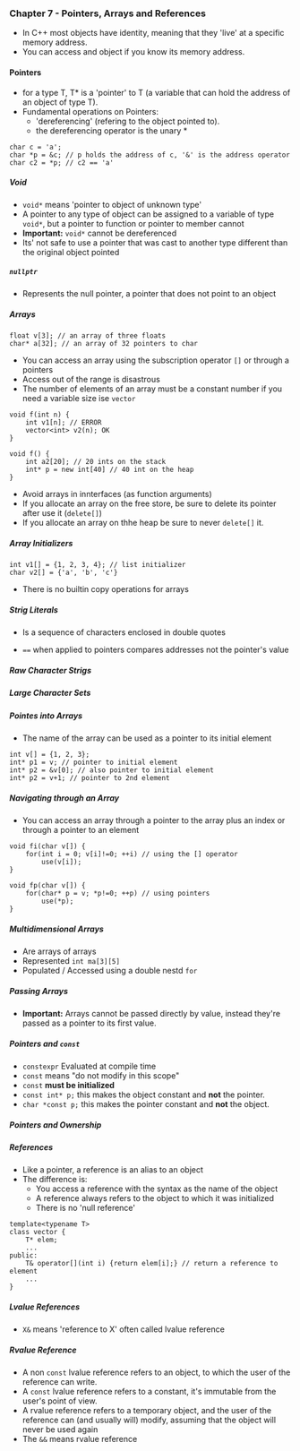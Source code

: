 ### Chapter 7 - Pointers, Arrays and References

- In C++ most objects have identity, meaning that they 'live' at a specific memory address.
- You can access and object if you know its memory address.

#### Pointers

- for a type T, T* is a 'pointer' to T (a variable that can hold the address of an object of type T).
- Fundamental operations on Pointers:
    - 'dereferencing' (refering to the object pointed to).
    - the dereferencing operator is the unary *

```
char c = 'a';
char *p = &c; // p holds the address of c, '&' is the address operator
char c2 = *p; // c2 == 'a' 
```

##### Void

- ``void*`` means 'pointer to object of unknown type'
- A pointer to any type of object can be assigned to a variable of type `void*`, but a pointer to function or pointer to member cannot
- **Important:** `void*` cannot be dereferenced
- Its' not safe to use a pointer that was cast to another type different than the original object pointed

##### `nullptr`

- Represents the null pointer, a pointer that does not point to an object

##### Arrays

```
float v[3]; // an array of three floats
char* a[32]; // an array of 32 pointers to char
```

- You can access an array using the subscription operator `[]` or through a pointers
- Access out of the range is disastrous
- The number of elements of an array must be a constant number if you need a variable size ise `vector`

```
void f(int n) {
    int v1[n]; // ERROR
    vector<int> v2(n); OK
}
```

```
void f() {
    int a2[20]; // 20 ints on the stack
    int* p = new int[40] // 40 int on the heap
}
```

- Avoid arrays in innterfaces (as function arguments)
- If you allocate an array on the free store, be sure to delete its pointer after use it (`delete[]`)
- If you allocate an array on thhe heap be sure to never `delete[]` it.

##### Array Initializers

```
int v1[] = {1, 2, 3, 4}; // list initializer
char v2[] = {'a', 'b', 'c'}
```

- There is no builtin copy operations for arrays

##### Strig Literals

- Is a sequence of characters enclosed in double quotes

- `==` when applied to pointers compares addresses not the pointer's value

##### Raw Character Strigs

##### Large Character Sets

##### Pointes into Arrays

- The name of the array can be used as a pointer to its initial element

```
int v[] = {1, 2, 3};
int* p1 = v; // pointer to initial element
int* p2 = &v[0]; // also pointer to initial element
int* p2 = v+1; // pointer to 2nd element
```

##### Navigating through an Array

- You can access an array through a pointer to the array plus an index or through a pointer to an element

```
void fi(char v[]) {
    for(int i = 0; v[i]!=0; ++i) // using the [] operator
        use(v[i]);
}

void fp(char v[]) {
    for(char* p = v; *p!=0; ++p) // using pointers
        use(*p);
}
```

##### Multidimensional Arrays

- Are arrays of arrays
- Represented `int ma[3][5]`
- Populated / Accessed using a double nestd `for`

##### Passing Arrays

- **Important:** Arrays cannot be passed directly by value, instead they're passed as a pointer to its first value.

##### Pointers and `const`

- `constexpr` Evaluated at compile time
- `const` means "do not modify in this scope"
- `const` **must be initialized**
- `const int* p;` this makes the object constant and **not** the pointer.
- `char *const p;` this makes the pointer constant and **not** the object.

##### Pointers and Ownership

##### References

- Like a pointer, a reference is an alias to an object
- The difference is:
    - You access a reference with the syntax as the name of the object
    - A reference always refers to the object to which it was initialized
    - There is no 'null reference'

```
template<typename T>
class vector {
    T* elem;
    ...
public:
    T& operator[](int i) {return elem[i];} // return a reference to element
    ...
}
```

##### Lvalue References

- `X&` means 'reference to X' often called lvalue reference

##### Rvalue Reference

- A non `const` lvalue reference refers to an object, to which the user of the reference can write.
- A `const` lvalue reference refers to a constant, it's immutable from the user's point of view.
- A rvalue reference refers to a temporary object, and the user of the reference can (and usually will) modify, assuming that the object will never be used again
- The `&&` means rvalue reference

